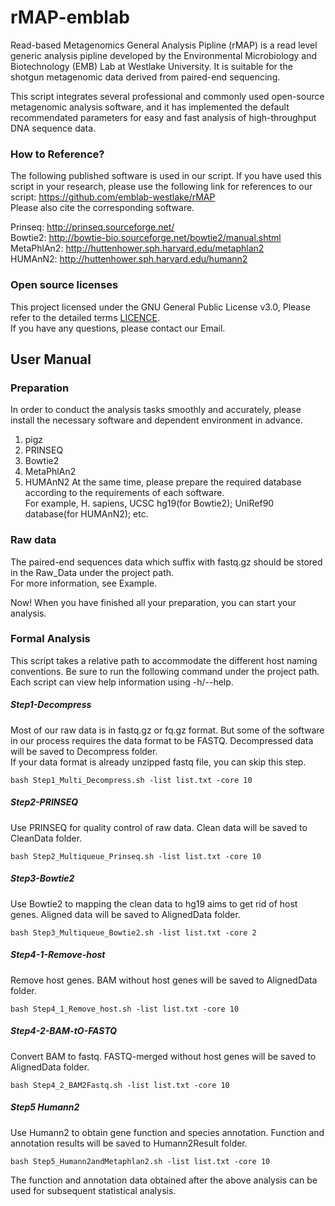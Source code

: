 # rMAP-emblab
Read-based Metagenomics General Analysis Pipline (rMAP) is a read level generic analysis pipline developed by the Environmental Microbiology and Biotechnology (EMB) Lab at Westlake University. It is suitable for the shotgun metagenomic data derived from paired-end sequencing.  

This script integrates several professional and commonly used open-source metagenomic analysis software, and it has implemented the default recommendated parameters for easy and fast analysis of high-throughput DNA sequence data.  

### How to Reference?  
The following published software is used in our script. If you have used this script in your research, please use the following link for references to our script: https://github.com/emblab-westlake/rMAP   
Please also cite the corresponding software.  

Prinseq:     http://prinseq.sourceforge.net/  
Bowtie2:     http://bowtie-bio.sourceforge.net/bowtie2/manual.shtml  
MetaPhlAn2:  http://huttenhower.sph.harvard.edu/metaphlan2  
HUMAnN2:     http://huttenhower.sph.harvard.edu/humann2  

### Open source licenses
This project licensed under the GNU General Public License v3.0, Please refer to the detailed terms [LICENCE](https://github.com/emblab-westlake/MAP-Emblab/blob/master/LICENSE).  
If you have any questions, please contact our Email.

## User Manual
### Preparation
In order to conduct the analysis tasks smoothly and accurately, please install the necessary software and dependent environment in advance.  
1. pigz   
2. PRINSEQ
3. Bowtie2
4. MetaPhlAn2
5. HUMAnN2
At the same time, please prepare the required database according to the requirements of each software.  
For example, H. sapiens, UCSC hg19(for Bowtie2);  UniRef90 database(for HUMAnN2); etc.  

### Raw data
The paired-end sequences data which suffix with fastq.gz should be stored in the Raw_Data under the project path.   
For more information, see Example.  

Now! When you have finished all your preparation, you can start your analysis.  
### Formal Analysis
This script takes a relative path to accommodate the different host naming conventions. Be sure to run the following command under the project path.  
Each script can view help information using -h/--help.
##### Step1-Decompress
Most of our raw data is in fastq.gz or fq.gz format. But some of the software in our process requires the data format to be FASTQ. Decompressed data will be saved to Decompress folder.   
If your data format is already unzipped fastq file, you can skip this step.
```
bash Step1_Multi_Decompress.sh -list list.txt -core 10
```
##### Step2-PRINSEQ
Use PRINSEQ for quality control of raw data. Clean data will be saved to CleanData folder.
```
bash Step2_Multiqueue_Prinseq.sh -list list.txt -core 10
```
##### Step3-Bowtie2
Use Bowtie2 to mapping the clean data to hg19 aims to get rid of host genes. Aligned data will be saved to AlignedData folder.  
```
bash Step3_Multiqueue_Bowtie2.sh -list list.txt -core 2
```
##### Step4-1-Remove-host
Remove host genes. BAM without host genes will be saved to AlignedData folder. 
```
bash Step4_1_Remove_host.sh -list list.txt -core 10
```
##### Step4-2-BAM-tO-FASTQ
 Convert BAM to fastq. FASTQ-merged without host genes will be saved to AlignedData folder.  
 ```
 bash Step4_2_BAM2Fastq.sh -list list.txt -core 10
 ```
##### Step5 Humann2
Use Humann2 to obtain gene function and species annotation. Function and annotation results will be saved to Humann2Result folder.
```
bash Step5_Humann2andMetaphlan2.sh -list list.txt -core 10
```
The function and annotation data obtained after the above analysis can be used for subsequent statistical analysis.  
